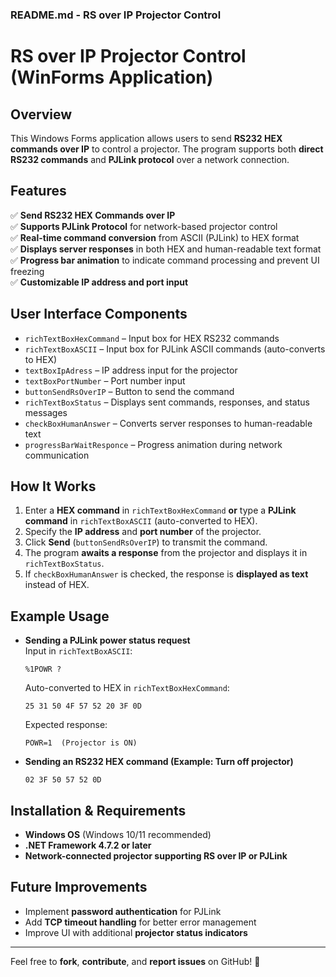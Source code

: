 ### **README.md - RS over IP Projector Control**

# **RS over IP Projector Control (WinForms Application)**

## **Overview**
This Windows Forms application allows users to send **RS232 HEX commands over IP** to control a projector. The program supports both **direct RS232 commands** and **PJLink protocol** over a network connection.

## **Features**
✅ **Send RS232 HEX Commands over IP**  
✅ **Supports PJLink Protocol** for network-based projector control  
✅ **Real-time command conversion** from ASCII (PJLink) to HEX format  
✅ **Displays server responses** in both HEX and human-readable text format  
✅ **Progress bar animation** to indicate command processing and prevent UI freezing  
✅ **Customizable IP address and port input**  

## **User Interface Components**
- `richTextBoxHexCommand` – Input box for HEX RS232 commands  
- `richTextBoxASCII` – Input box for PJLink ASCII commands (auto-converts to HEX)  
- `textBoxIpAdress` – IP address input for the projector  
- `textBoxPortNumber` – Port number input  
- `buttonSendRsOverIP` – Button to send the command  
- `richTextBoxStatus` – Displays sent commands, responses, and status messages  
- `checkBoxHumanAnswer` – Converts server responses to human-readable text  
- `progressBarWaitResponce` – Progress animation during network communication  

## **How It Works**
1. Enter a **HEX command** in `richTextBoxHexCommand` **or** type a **PJLink command** in `richTextBoxASCII` (auto-converted to HEX).  
2. Specify the **IP address** and **port number** of the projector.  
3. Click **Send** (`buttonSendRsOverIP`) to transmit the command.  
4. The program **awaits a response** from the projector and displays it in `richTextBoxStatus`.  
5. If `checkBoxHumanAnswer` is checked, the response is **displayed as text** instead of HEX.  

## **Example Usage**
- **Sending a PJLink power status request**  
  Input in `richTextBoxASCII`:  
  ```
  %1POWR ?
  ```
  Auto-converted to HEX in `richTextBoxHexCommand`:  
  ```
  25 31 50 4F 57 52 20 3F 0D
  ```
  Expected response:  
  ```
  POWR=1  (Projector is ON)
  ```

- **Sending an RS232 HEX command (Example: Turn off projector)**
  ```
  02 3F 50 57 52 0D
  ```

## **Installation & Requirements**
- **Windows OS** (Windows 10/11 recommended)  
- **.NET Framework 4.7.2 or later**  
- **Network-connected projector supporting RS over IP or PJLink**  

## **Future Improvements**
- Implement **password authentication** for PJLink  
- Add **TCP timeout handling** for better error management  
- Improve UI with additional **projector status indicators**  

---

Feel free to **fork**, **contribute**, and **report issues** on GitHub! 🚀

